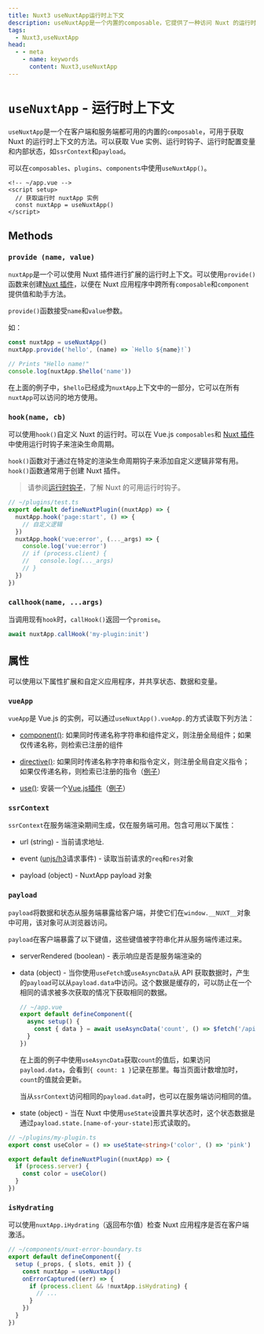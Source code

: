 ```yaml
---
title: Nuxt3 useNuxtApp运行时上下文
description: useNuxtApp是一个内置的composable，它提供了一种访问 Nuxt 的运行时上下文的方法，在客户端和服务端都可用。
tags: 
  - Nuxt3,useNuxtApp
head:
  - - meta
    - name: keywords
      content: Nuxt3,useNuxtApp
---
```


# `useNuxtApp` - 运行时上下文

`useNuxtApp`是一个在客户端和服务端都可用的内置的`composable`，可用于获取 Nuxt 的运行时上下文的方法。可以获取 Vue 实例、运行时钩子、运行时配置变量和内部状态，如`ssrContext`和`payload`。

可以在`composables`、`plugins`、`components`中使用`useNuxtApp()`。

```vue
<!-- ~/app.vue -->
<script setup>
  // 获取运行时 nuxtApp 实例
  const nuxtApp = useNuxtApp()
</script>
```

## Methods

### `provide (name, value)`

`nuxtApp`是一个可以使用 Nuxt 插件进行扩展的运行时上下文。可以使用`provide()`函数来创建[Nuxt 插件](/nuxt3/directory-plugins)，以便在 Nuxt 应用程序中跨所有`composable`和`component`提供值和助手方法。

`provide()`函数接受`name`和`value`参数。

如：

```js
const nuxtApp = useNuxtApp()
nuxtApp.provide('hello', (name) => `Hello ${name}!`)

// Prints "Hello name!"
console.log(nuxtApp.$hello('name'))
```

在上面的例子中，`$hello`已经成为`nuxtApp`上下文中的一部分，它可以在所有`nuxtApp`可以访问的地方使用。

### `hook(name, cb)`

可以使用`hook()`自定义 Nuxt 的运行时。可以在 Vue.js `composables`和 [Nuxt 插件](/nuxt3/directory-plugins)中使用运行时钩子来渲染生命周期。

`hook()`函数对于通过在特定的渲染生命周期钩子来添加自定义逻辑非常有用。`hook()`函数通常用于创建 Nuxt 插件。

> 请参阅[运行时钩子](/nuxt3/advanced-lifecycle-hooks#运行时钩子)，了解 Nuxt 的可用运行时钩子。

```ts
// ~/plugins/test.ts
export default defineNuxtPlugin((nuxtApp) => {
  nuxtApp.hook('page:start', () => {
    // 自定义逻辑
  })
  nuxtApp.hook('vue:error', (..._args) => {
    console.log('vue:error')
    // if (process.client) {
    //   console.log(..._args)
    // }
  })
})
```

### `callhook(name, ...args)`

当调用现有`hook`时，`callHook()`返回一个`promise`。

```js
await nuxtApp.callHook('my-plugin:init')
```

## 属性

可以使用以下属性扩展和自定义应用程序，并共享状态、数据和变量。

### `vueApp`

`vueApp`是 Vue.js 的实例，可以通过`useNuxtApp().vueApp.`的方式读取下列方法：

- [component()](https://vuejs.org/api/application.html#app-component): 如果同时传递名称字符串和组件定义，则注册全局组件；如果仅传递名称，则检索已注册的组件

- [directive()](https://vuejs.org/api/application.html#app-directive): 如果同时传递名称字符串和指令定义，则注册全局自定义指令；如果仅传递名称，则检索已注册的指令（[例子](/nuxt3/directory-plugins#vue-指令)）

- [use()](https://vuejs.org/api/application.html#app-use): 安装一个[Vue.js插件](https://cn.vuejs.org/guide/reusability/plugins.html)（[例子](/nuxt3/directory-plugins#vue-插件)）

### `ssrContext`

`ssrContext`在服务端渲染期间生成，仅在服务端可用。包含可用以下属性：

- url (string) - 当前请求地址.

- event ([unjs/h3](https://github.com/unjs/h3)请求事件) - 读取当前请求的`req`和`res`对象

- payload (object) - NuxtApp payload 对象

### `payload`

`payload`将数据和状态从服务端暴露给客户端，并使它们在`window.__NUXT__`对象中可用，该对象可从浏览器访问。

`payload`在客户端暴露了以下键值，这些键值被字符串化并从服务端传递过来。

- serverRendered (boolean) - 表示响应是否是服务端渲染的

- data (object) -  当你使用`useFetch`或`useAsyncData`从 API 获取数据时，产生的`payload`可以从`payload.data`中访问。这个数据是缓存的，可以防止在一个相同的请求被多次获取的情况下获取相同的数据。

    ```js
    // ~/app.vue
    export default defineComponent({
      async setup() {
        const { data } = await useAsyncData('count', () => $fetch('/api/count'))
      }
    })
    ```

    在上面的例子中使用`useAsyncData`获取`count`的值后，如果访问`payload.data`，会看到`{ count: 1 }`记录在那里。每当页面计数增加时，`count`的值就会更新。

    当从`ssrContext`访问相同的`payload.data`时，也可以在服务端访问相同的值。

- state (object) - 当在 Nuxt 中使用`useState`设置共享状态时，这个状态数据是通过`payload.state.[name-of-your-state]`形式读取的。

```ts
// ~/plugins/my-plugin.ts
export const useColor = () => useState<string>('color', () => 'pink')

export default defineNuxtPlugin((nuxtApp) => {
  if (process.server) {
    const color = useColor()
  }
})
```

### `isHydrating`

可以使用`nuxtApp.iHydrating`（返回布尔值）检查 Nuxt 应用程序是否在客户端激活。

```ts
// ~/components/nuxt-error-boundary.ts
export default defineComponent({
  setup (_props, { slots, emit }) {
    const nuxtApp = useNuxtApp()
    onErrorCaptured((err) => {
      if (process.client && !nuxtApp.isHydrating) {
        // ...
      }
    })
  }
})
```